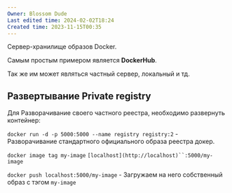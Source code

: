 ```yaml
---
Owner: Blossom Dude
Last edited time: 2024-02-02T18:24
Created time: 2023-11-15T00:35
---
```

  

Сервер-хранилище образов Docker.

Самым простым примером является **DockerHub**.

Так же им может являться частный сервер, локальный и тд.

  

## Развертывание Private registry

Для Разворачивание своего частного реестра, необходимо развернуть контейнер:

`docker run -d -p 5000:5000 --name registry registry:2` - Разворачивание стандартного официального образа реестра докер.

`docker image tag my-image` `[localhost](http://localhost)``:5000/my-image`

`docker push localhost:5000/my-image` - Загружаем на него собственный образ с тэгом `my-image`